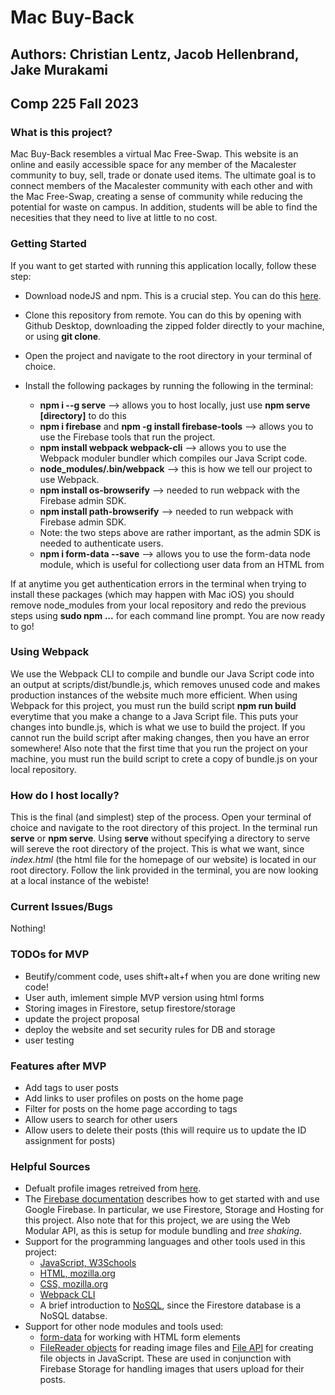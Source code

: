 # Mac Buy-Back
## Authors: Christian Lentz, Jacob Hellenbrand, Jake Murakami 
## Comp 225 Fall 2023

### What is this project? ###
Mac Buy-Back resembles a virtual Mac Free-Swap. This website is an online and easily accessible space for any member of the Macalester community to buy, sell, trade or donate used items. The ultimate goal is to connect members of the Macalester community with each other and with the Mac Free-Swap, creating a sense of community while reducing the potential for waste on campus. In addition, students will be able to find the necesities that they need to live at little to no cost. 

### Getting Started 
If you want to get started with running this application locally, follow these step:

- Download nodeJS and npm. This is a crucial step. You can do this [here](https://nodejs.org/en/download).
- Clone this repository from remote. You can do this by opening with Github Desktop, downloading the zipped folder directly to your machine, or using **git clone**.
- Open the project and navigate to the root directory in your terminal of choice.
- Install the following packages by running the following in the terminal: 

  - **npm i --g serve** --> allows you to host locally, just use **npm serve [directory]** to do this 
  - **npm i firebase** and **npm -g install firebase-tools** --> allows you to use the Firebase tools that run the project.
  - **npm install webpack webpack-cli** --> allows you to use the Webpack moduler bundler which compiles our Java Script code.
  - **node_modules/.bin/webpack** --> this is how we tell our project to use Webpack.
  - **npm install os-browserify** --> needed to run webpack with the Firebase admin SDK.
  - **npm install path-browserify** --> needed to run webpack with Firebase admin SDK.
  - Note: the two steps above are rather important, as the admin SDK is needed to authenticate users. 
  - **npm i form-data --save** --> allows you to use the form-data node module, which is useful for collectiong user data from an HTML from
 
If at anytime you get authentication errors in the terminal when trying to install these packages (which may happen with Mac iOS) you should remove node_modules from your local repository and redo the previous steps using **sudo npm ...** for each command line prompt. You are now ready to go!

### Using Webpack 

We use the Webpack CLI to compile and bundle our Java Script code into an output at scripts/dist/bundle.js, which removes unused code and makes production instances of the website much more efficient. When using Webpack for this project, you must run the build script **npm run build** everytime that you make a change to a Java Script file. This puts your changes into bundle.js, which is what we use to build the project. If you cannot run the build script after making changes, then you have an error somewhere! Also note that the first time that you run the project on your machine, you must run the build script to crete a copy of bundle.js on your local repository.  

### How do I host locally? 

This is the final (and simplest) step of the process. Open your terminal of choice and navigate to the root directory of this project. In the terminal run **serve** or **npm serve**. Using **serve** without specifying a directory to serve will sereve the root directory of the project. This is what we want, since *index.html* (the html file for the homepage of our website) is located in our root directory. Follow the link provided in the terminal, you are now looking at a local instance of the webiste!

### Current Issues/Bugs

Nothing!

### TODOs for MVP

- Beutify/comment code, uses shift+alt+f when you are done writing new code!
- User auth, imlement simple MVP version using html forms
- Storing images in Firestore, setup firestore/storage
- update the project proposal
- deploy the website and set security rules for DB and storage
- user testing 

### Features after MVP 

- Add tags to user posts
- Add links to user profiles on posts on the home page
- Filter for posts on the home page according to tags
- Allow users to search for other users
- Allow users to delete their posts (this will require us to update the ID assignment for posts) 

### Helpful Sources

- Defualt profile images retreived from [here](https://www.freepik.com/search?format=search&query=cartoon%20animal%20profile).
- The [Firebase documentation](https://firebase.google.com/docs?hl=en&authuser=0&_gl=1*1pfdh62*_ga*ODU2OTQzNTM0LjE3MDAwNzY3NTg.*_ga_CW55HF8NVT*MTcwMTI3NTEwOC4yMS4xLjE3MDEyNzY1MzUuNjAuMC4w) describes how to get started with and use Google Firebase. In particular, we use Firestore, Storage and Hosting for this project. Also note that for this project, we are using the Web Modular API, as this is setup for module bundling and *tree shaking*. 
- Support for the programming languages and other tools used in this project: 
  - [JavaScript, W3Schools](https://www.w3schools.com/js/DEFAULT.asp)
  - [HTML, mozilla.org](https://developer.mozilla.org/en-US/docs/Web/HTML)
  - [CSS, mozilla.org](https://developer.mozilla.org/en-US/docs/Web/CSS)
  - [Webpack CLI](https://webpack.js.org/)
  - A brief introduction to [NoSQL](https://www.geeksforgeeks.org/introduction-to-nosql/), since the Firestore database is a NoSQL databse.
- Support for other node modules and tools used: 
  - [form-data](https://www.npmjs.com/package/form-data) for working with HTML form elements 
  - [FileReader objects](https://developer.mozilla.org/en-US/docs/Web/API/FileReader) for reading image files and [File API](https://developer.mozilla.org/en-US/docs/Web/API/File) for creating file objects in JavaScript. These are used in conjunction with Firebase Storage for handling images that users upload for their posts. 
